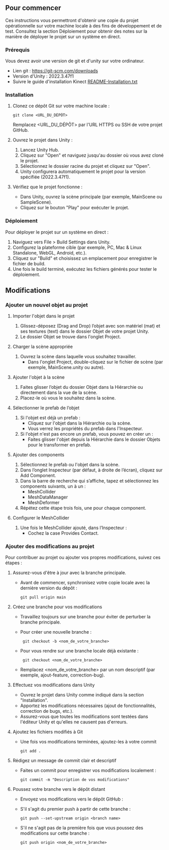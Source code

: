 #

## Pour commencer
Ces instructions vous permettront d'obtenir une copie du projet opérationnelle sur votre machine locale à des fins de développement et de test. Consultez la section Déploiement pour obtenir des notes sur la manière de déployer le projet sur un système en direct.

### Prérequis
Vous devez avoir une version de git et d'unity sur votre ordinateur.
- Lien git : https://git-scm.com/downloads
- Version d'Unity : 2022.3.47f1
- Suivre le guide d'installation Kinect [README-Installation.txt](https://github.com/FASanterre/PFE021/blob/main/README-Installation.txt)

### Installation

1. Clonez ce dépôt Git sur votre machine locale :
    ```
    git clone <URL_DU_DÉPÔT>
    ```
    Remplacez <URL_DU_DÉPÔT> par l'URL HTTPS ou SSH de votre projet GitHub. 

2. Ouvrez le projet dans Unity :
    1. Lancez Unity Hub.
    2. Cliquez sur "Open" et naviguez jusqu'au dossier où vous avez cloné le projet.
    3. Sélectionnez le dossier racine du projet et cliquez sur "Open".
    4. Unity configurera automatiquement le projet pour la version spécifiée (2022.3.47f1).

3. Vérifiez que le projet fonctionne :
    - Dans Unity, ouvrez la scène principale (par exemple, MainScene ou SampleScene).
    - Cliquez sur le bouton "Play" pour exécuter le projet.

### Déploiement
  Pour déployer le projet sur un système en direct :
  
  1. Naviguez vers File > Build Settings dans Unity.
  2. Configurez la plateforme cible (par exemple, PC, Mac & Linux Standalone, WebGL, Android, etc.).
  3. Cliquez sur "Build" et choisissez un emplacement pour enregistrer le fichier de build.
  4. Une fois le build terminé, exécutez les fichiers générés pour tester le déploiement.

## Modifications
### Ajouter un nouvel objet au projet
1. Importer l'objet dans le projet
    1. Glissez-déposez (Drag and Drop) l’objet avec son matériel (mat) et ses textures (text) dans le dossier Objet de votre projet Unity.
    2. Le dossier Objet se trouve dans l'onglet Project.

2. Charger la scène appropriée
    1. Ouvrez la scène dans laquelle vous souhaitez travailler.
        - Dans l'onglet Project, double-cliquez sur le fichier de scène (par exemple, MainScene.unity ou autre).
          
3. Ajouter l'objet à la scène
    1. Faites glisser l’objet du dossier Objet dans la Hiérarchie ou directement dans la vue de la scène.
    2. Placez-le où vous le souhaitez dans la scène.

4. Sélectionner le prefab de l’objet
    1. Si l'objet est déjà un prefab :
        - Cliquez sur l'objet dans la Hiérarchie ou la scène.
        - Vous verrez les propriétés du prefab dans l'Inspecteur.
    2. Si l'objet n'est pas encore un prefab, vous pouvez en créer un :
        - Faites glisser l'objet depuis la Hiérarchie dans le dossier Objets pour le transformer en prefab.
      
5. Ajouter des components
    1.  Sélectionnez le prefab ou l'objet dans la scène.
    2. Dans l’onglet Inspecteur (par défaut, à droite de l’écran), cliquez sur Add Component.
    3. Dans la barre de recherche qui s’affiche, tapez et sélectionnez les components suivants, un à un :
        - MeshCollider
        - MeshDataManager
        - MeshDeformer 
    4. Répétez cette étape trois fois, une pour chaque component.
6. Configurer le MeshCollider
    1. Une fois le MeshCollider ajouté, dans l’Inspecteur :
        - Cochez la case Provides Contact.


### Ajouter des modifications au projet 
Pour contribuer au projet ou ajouter vos propres modifications, suivez ces étapes :

  1. Assurez-vous d'être à jour avec la branche principale.
     - Avant de commencer, synchronisez votre copie locale avec la dernière version du dépôt :
         
       ```
       git pull origin main
       ```

   
  2. Créez une branche pour vos modifications
      - Travaillez toujours sur une branche pour éviter de perturber la branche principale.
      - Pour créer une nouvelle branche :
    
         ```
          git checkout -b <nom_de_votre_branche>
         ```
      - Pour vous rendre sur une branche locale déjà existante :
        
         ```
          git checkout <nom_de_votre_branche>
         ```
     - Remplacez <nom_de_votre_branche> par un nom descriptif (par exemple, ajout-feature, correction-bug).
       
  3. Effectuez vos modifications dans Unity
      - Ouvrez le projet dans Unity comme indiqué dans la section "Installation".
      - Apportez les modifications nécessaires (ajout de fonctionnalités, correction de bugs, etc.).
      - Assurez-vous que toutes les modifications sont testées dans l'éditeur Unity et qu'elles ne causent pas d'erreurs.
    
  4. Ajoutez les fichiers modifiés à Git
      - Une fois vos modifications terminées, ajoutez-les à votre commit
        ```
        git add .
        ```
  5. Rédigez un message de commit clair et descriptif
       - Faites un commit pour enregistrer vos modifications localement :
         
          ```
          git commit -m "Description de vos modifications"
          ```
  6. Poussez votre branche vers le dépôt distant
        - Envoyez vos modifications vers le dépôt GitHub :
        - S'il s'agit du premier push à partir de cette branche :
          
          ```
          git push --set-upstream origin <branch name>
          ```
          
        - S'il ne s'agit pas de la première fois que vous poussez des modifications sur cette branche :
          
           ```
           git push origin <nom_de_votre_branche>
           ```
  
